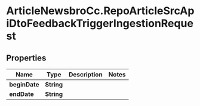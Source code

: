 # ArticleNewsbroCc.RepoArticleSrcApiDtoFeedbackTriggerIngestionRequest

## Properties

Name | Type | Description | Notes
------------ | ------------- | ------------- | -------------
**beginDate** | **String** |  | 
**endDate** | **String** |  | 


